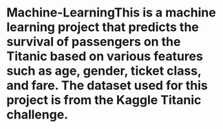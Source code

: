 # Machine-LearningThis is a machine learning project that predicts the survival of passengers on the Titanic based on various features such as age, gender, ticket class, and fare. The dataset used for this project is from the Kaggle Titanic challenge.
